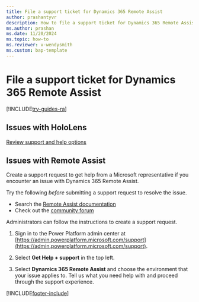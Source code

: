 ```yaml
---
title: File a support ticket for Dynamics 365 Remote Assist 
author: prashantyvr
description: How to file a support ticket for Dynamics 365 Remote Assist
ms.author: prashan
ms.date: 11/20/2024
ms.topic: how-to
ms.reviewer: v-wendysmith
ms.custom: bap-template
---
```


# File a support ticket for Dynamics 365 Remote Assist

[!INCLUDE[try-guides-ra](../includes/try-guides-ra.md)]

## Issues with HoloLens

[Review support and help options](https://support.microsoft.com/hololens)

## Issues with Remote Assist

Create a support request to get help from a Microsoft representative if you encounter an issue with Dynamics 365 Remote Assist.

Try the following *before* submitting a support request to resolve the issue.

- Search the [Remote Assist documentation](ra-overview.md)
- Check out the [community forum](https://community.dynamics.com/forums/thread/?partialUrl=remoteassist)

Administrators can follow the instructions to create a support request.

1. Sign in to the Power Platform admin center at [https://admin.powerplatform.microsoft.com/support](https://admin.powerplatform.microsoft.com/support).

1. Select **Get Help + support** in the top left.

1. Select **Dynamics 365 Remote Assist** and choose the environment that your issue applies to. Tell us what you need help with and proceed through the support experience.


[!INCLUDE[footer-include](../includes/footer-banner.md)]
